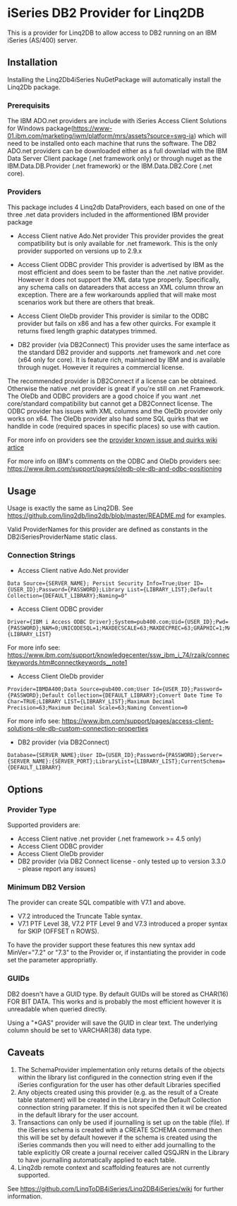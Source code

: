 # iSeries DB2 Provider for Linq2DB

This is a provider for Linq2DB to allow access to DB2 running on an IBM iSeries (AS/400) server.

## Installation

Installing the Linq2Db4iSeries NuGetPackage will automatically install the Linq2Db package.

### Prerequisits

The IBM ADO.net providers are include with iSeries Access Client Solutions for Windows package(https://www-01.ibm.com/marketing/iwm/platform/mrs/assets?source=swg-ia) which will need to be installed onto each machine that runs the software. The DB2 ADO.net providers can be downloaded either as a full downlad with the IBM Data Server Client package (.net framework only) or through nuget as the IBM.Data.DB.Provider (.net framework) or the IBM.Data.DB2.Core (.net core).

### Providers

This package includes 4 Linq2db DataProviders, each based on one of the three .net data providers included in the afformentioned IBM provider package

- Access Client native Ado.Net provider
This provider provides the great compatibility but is only available for .net framework. This is the only provider supported on versions up to 2.9.x

- Access Client ODBC provider
This provider is advertised by IBM as the most efficient and does seem to be faster than the .net native provider. However it does not support the XML data type properly. Specifically, any schema calls on datareaders that access an XML column throw an exception. There are a few workarounds applied that will make most scenarios work but there are others that break. 

- Access Client OleDb provider
This provider is similar to the ODBC provider but fails on x86 and has a few other quircks. For example it returns fixed length graphic datatypes trimmed. 

- DB2 provider (via DB2Connect)
This provider uses the same interface as the standard DB2 provider and supports .net framework and .net core (x64 only for core). It is feature rich, maintained by IBM and is available through nuget. However it requires a commercial license.

The recommended provider is DB2Connect if a license can be obtained. Otherwise the native .net provider is great if you're still on .net Framework. The OleDb and ODBC providers are a good choice if you want .net core/standard compatibility but cannot get a DB2Connect license. The ODBC provider has issues with XML columns and the OleDb provider only works on x64. The OleDb provider also had some SQL quirks that we handlde in code (required spaces in specific places) so use with caution.

For more info on providers see the [provider known issue and quirks wiki artice](https://github.com/LinqToDB4iSeries/Linq2DB4iSeries/wiki/Underlying-ADO-providers-known-issues-and-quirks)

For more info on IBM's comments on the ODBC and OleDb providers see: https://www.ibm.com/support/pages/oledb-ole-db-and-odbc-positioning

## Usage

Usage is exactly the same as Linq2DB. See https://github.com/linq2db/linq2db/blob/master/README.md for examples.

Valid ProviderNames for this provider are defined as constants in the DB2iSeriesProviderName static class.

### Connection Strings

- Access Client native Ado.Net provider
```
Data Source={SERVER_NAME}; Persist Security Info=True;User ID={USER_ID};Password={PASSWORD};Library List={LIBRARY_LIST};Default Collection={DEFAULT_LIBRARY};Naming=0"
```

- Access Client ODBC provider
```
Driver={IBM i Access ODBC Driver};System=pub400.com;Uid={USER_ID};Pwd={PASSWORD};NAM=0;UNICODESQL=1;MAXDECSCALE=63;MAXDECPREC=63;GRAPHIC=1;MAPDECIMALFLOATDESCRIBE=3;MAXFIELDLEN=2097152;ALLOWUNSCHAR=1;DBQ={LIBRARY_LIST}
```

For more info see: https://www.ibm.com/support/knowledgecenter/ssw_ibm_i_74/rzaik/connectkeywords.htm#connectkeywords__note1

- Access Client OleDb provider
```
Provider=IBMDA400;Data Source=pub400.com;User Id={USER_ID};Password={PASSWORD};Default Collection={DEFAULT_LIBRARY};Convert Date Time To Char=TRUE;LIBRARY LIST={LIBRARY_LIST};Maximum Decimal Precision=63;Maximum Decimal Scale=63;Naming Convention=0
```

For more info see: https://www.ibm.com/support/pages/access-client-solutions-ole-db-custom-connection-properties

- DB2 provider (via DB2Connect)
```
Database={SERVER_NAME};User ID={USER_ID};Password={PASSWORD};Server={SERVER_NAME}:{SERVER_PORT};LibraryList={LIBRARY_LIST};CurrentSchema=
{DEFAULT_LIBRARY}
```

## Options

### Provider Type
Supported providers are:

- Access Client native .net provider (.net framework >= 4.5 only)
- Access Client ODBC provider
- Access Client OleDb provider
- DB2 provider (via DB2 Connect license - only tested up to version 3.3.0 - please report any issues)

### Minimum DB2 Version
The provider can create SQL compatible with V7.1 and above.  

- V7.2 introduced the Truncate Table syntax.
- V7.1 PTF Level 38, V7.2 PTF Level 9 and V7.3 introduced a proper syntax for SKIP (OFFSET n ROWS). 

To have the provider support these features this new syntax add MinVer="7.2" or "7.3" to the Provider or, if instantiating the provider in code set the parameter appropriatly.

### GUIDs
DB2 doesn't have a GUID type.  By default GUIDs will be stored as CHAR(16) FOR BIT DATA.  This works and is probably the most efficient however it is unreadable when queried directly.

Using a "*GAS" provider will save the GUID in clear text. The underlying column should be set to VARCHAR(38) data type.


## Caveats

1. The SchemaProvider implementation only returns details of the objects within the library list configured in the connection string even if the iSeries configuration for the user has other default Libraries specified
2. Any objects created using this provider (e.g. as the result of a Create table statement) will be created in the Library in the Default Collection connection string parameter.  If this is not specifed then it wil be created in the default library for the user account.
3. Transactions can only be used if journalling is set up on the table (file).  If the iSeries schema is created with a CREATE SCHEMA command then this will be set by default however if the schema is created using the iSeries commands then you will need to either add journalling to the table explicitly OR create a journal receiver called QSQJRN in the Library to have journalling automatically applied to each table.
4. Linq2db remote context and scaffolding features are not currently supported.

See https://github.com/LinqToDB4iSeries/Linq2DB4iSeries/wiki for further information.

